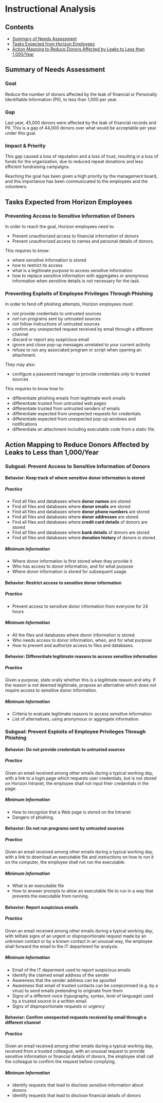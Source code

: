 # Instructional Analysis

## Contents

* [Summary of Needs Assessment](#part1)
* [Tasks Expected from Horizon Employees](#part2)
* [Action Mapping to Reduce Donors Affected by Leaks to Less than 1,000/Year](#part3)

## <a id="part1"/>Summary of Needs Assessment

### Goal

Reduce the number of donors affected by the leak of
financial or Personally Identifiable Information (PII),
to less than 1,000 per year.

### Gap

Last year, 45,000 donors were affected by the leak of
financial records and PII. This is a gap of 44,000 donors
over what would be acceptable per year under this goal.

### Impact & Priority

This gap caused a loss of reputation and a loss of trust,
resulting in a loss of funds for the organization, due to
reduced repeat donations and less efficient fundraising campaigns.

Reaching the goal has been given a high priority by the management board,
and this importance has been communicated to the employees and the volunteers.

## <a id="part2"/>Tasks Expected from Horizon Employees

### Preventing Access to Sensitive Information of Donors

In order to reach the goal, Horizon employees need to:

* Prevent unauthorized access to financial information of donors
* Prevent unauthorized access to names and personal details of donors.

This requires to know:

* where sensitive information is stored
* how to restrict its access
* what is a legitimate purpose to access sensitive information
* how to replace sensitive information with aggregates or anonymous information
  when sensitive details is not necessary for the task.

### Preventing Exploits of Employee Privileges Through Phishing

In order to fend off phishing attempts, Horizon employees must:

* *not* provide credentials to untrusted sources
* *not* run programs sent by untrusted sources
* *not* follow instructions of untrusted sources
* confirm any unexpected request received by email through a different channel
* discard or report any suspicious email
* ignore and close pop-up messages unrelated to your current activity
* refuse to run any associated program or script when opening an attachment.

They may also:
* configure a password manager to provide credentials only to trusted sources

This requires to know how to:

* differentiate phishing emails from legitimate work emails
* differentiate trusted from untrusted web pages
* differentiate trusted from untrusted senders of emails
* differentiate expected from unexpected requests for credentials
* differentiate expected from unexpected pop-up windows and notifications
* differentiate an attachment including executable code from a static file.

## <a id="part3"/>Action Mapping to Reduce Donors Affected by Leaks to Less than 1,000/Year

### Subgoal: Prevent Access to Sensitive Information of Donors

#### Behavior: Keep track of where sensitive donor information is stored

##### Practice

* Find all files and databases where **donor names** are stored
* Find all files and databases where **donor emails** are stored
* Find all files and databases where **donor phone numbers** are stored
* Find all files and databases where **donor addresses** are stored
* Find all files and databases where **credit card details** of donors are stored
* Find all files and databases where **bank details** of donors are stored
* Find all files and databases where **donation history** of donors is stored.

##### Minimum Information

* Where donor information is first stored when they provide it
* Who has access to donor information, and for what purpose
* Where donor information is stored for subsequent usage.

#### Behavior: Restrict access to sensitive donor information

##### Practice

* Prevent access to sensitive donor information from everyone for 24 hours

##### Minimum Information

* All the files and databases where donor information is stored
* Who needs access to donor information, when, and for what purpose
* How to prevent and authorize access to files and databases.

#### Behavior: Differentiate legitimate reasons to access sensitive information

##### Practice

Given a purpose, state orally whether this is a legitimate reason and why.
If the reason is not deemed legitimate, propose an alternative which does
not require access to sensitive donor information.

##### Minimum Information

* Criteria to evaluate legitimate reasons to access sensitive information
* List of alternatives, using anonymous or aggregate information.

### Subgoal: Prevent Exploits of Employee Privileges Through Phishing

#### Behavior: Do not provide credentials to untrusted sources

##### Practice

Given an email received among other emails during a typical working day,
with a link to a login page which requests user credentials, but is not
stored on Horizon Intranet, the employee shall not input their credentials
in the page.

##### Minimum Information

* How to recognize that a Web page is stored on the Intranet
* Dangers of phishing.

#### Behavior: Do not run programs sent by untrusted sources

##### Practice

Given an email received among other emails during a typical working day,
with a link to download an executable file and instructions on how to run
it on the computer, the employee shall not run the executable.

##### Minimum Information

* What is an executable file
* How to answer prompts to allow an executable file to run
  in a way that prevents the executable from running.

#### Behavior: Report suspicious emails

##### Practice

Given an email received among other emails during a typical working day,
with telltale signs of an urgent or disproportionate request made by an
unknown contact or by a known contact in an unusual way, the employee
shall forward the email to the IT department for analysis.

##### Minimum Information

* Email of the IT deparment used to report suspicious emails
* Identify the claimed email address of the sender
* Awareness that the sender address can be spoofed
* Awareness that email of trusted contacts can be compromised
  (e.g. by a virus) to send emails pretending to originate from them
* Signs of a different voice (typography, syntax, level of language)
  used by a trusted source in a written email
* Signs of disproportionate requests or urgency

#### Behavior: Confirm unexpected requests received by email through a different channel

##### Practice

Given an email received among other emails during a typical working day,
received from a trusted colleague, with an unusual request to provide
sensitive information or financial details of donors, the employee shall
call the colleague to confirm the request before complying.

##### Minimum Information

* Identify requests that lead to disclose sensitive information about donors
* Identify requests that lead to disclose financial details of donors
